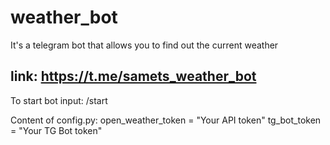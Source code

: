 # weather_bot 

It's a telegram bot that allows you to find out the current weather

## link: https://t.me/samets_weather_bot

To start bot input: /start

Content of config.py:
open_weather_token = "Your API token"
tg_bot_token = "Your TG Bot token"
